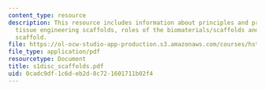 ```yaml
---
content_type: resource
description: This resource includes information about principles and practice of using
  tissue engineering scaffolds, roles of the biomaterials/scaffolds and roles of a
  scaffold.
file: https://ol-ocw-studio-app-production.s3.amazonaws.com/courses/hst-535-principles-and-practice-of-tissue-engineering-fall-2004/0cadc9df1c6deb2d8c721601711b02f4_s1disc_scaffolds.pdf
file_type: application/pdf
resourcetype: Document
title: s1disc_scaffolds.pdf
uid: 0cadc9df-1c6d-eb2d-8c72-1601711b02f4
---
```

